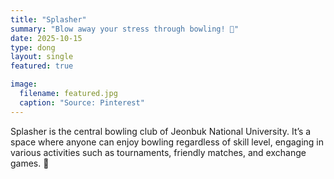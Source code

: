 ```yaml
---
title: "Splasher"
summary: "Blow away your stress through bowling! 🎳"
date: 2025-10-15
type: dong
layout: single
featured: true

image:
  filename: featured.jpg
  caption: "Source: Pinterest"
---
```

<div class="text-justify">
  Splasher is the central bowling club of Jeonbuk National University.  
  It’s a space where anyone can enjoy bowling regardless of skill level,  
  engaging in various activities such as tournaments, friendly matches, and exchange games. 🎳
</div>
